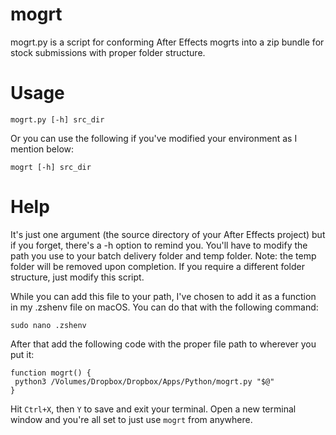 # mogrt
mogrt.py is a script for conforming After Effects mogrts into a zip bundle for stock submissions with proper folder structure.

# Usage
`mogrt.py [-h] src_dir`

Or you can use the following if you've modified your environment as I mention below:

`mogrt [-h] src_dir`

# Help
It's just one argument (the source directory of your After Effects project) but if you forget, there's a -h option to remind you. You'll have to modify the path you use to your batch delivery folder and temp folder. Note: the temp folder will be removed upon completion. If you require a different folder structure, just modify this script.

While you can add this file to your path, I've chosen to add it as a function in my .zshenv file on macOS. You can do that with the following command:

`sudo nano .zshenv`

After that add the following code with the proper file path to wherever you put it:

```
function mogrt() {
 python3 /Volumes/Dropbox/Dropbox/Apps/Python/mogrt.py "$@"
}
```

Hit `Ctrl+X`, then `Y` to save and exit your terminal. Open a new terminal window and you're all set to just use `mogrt` from anywhere.
